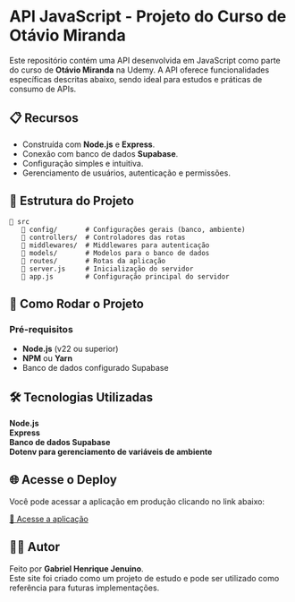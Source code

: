 # API JavaScript - Projeto do Curso de Otávio Miranda

Este repositório contém uma API desenvolvida em JavaScript como parte do curso de **Otávio Miranda** na Udemy. A API oferece funcionalidades específicas descritas abaixo, sendo ideal para estudos e práticas de consumo de APIs.

## 📋 Recursos

- Construída com **Node.js** e **Express**.
- Conexão com banco de dados **Supabase**.
- Configuração simples e intuitiva.
- Gerenciamento de usuários, autenticação e permissões.

## 📁 Estrutura do Projeto

```plaintext
📂 src
   📂 config/       # Configurações gerais (banco, ambiente)
   📂 controllers/  # Controladores das rotas
   📂 middlewares/  # Middlewares para autenticação
   📂 models/       # Modelos para o banco de dados
   📂 routes/       # Rotas da aplicação
   📄 server.js     # Inicialização do servidor
   📄 app.js        # Configuração principal do servidor
```

## 🚀 Como Rodar o Projeto

### Pré-requisitos

- **Node.js** (v22 ou superior)
- **NPM** ou **Yarn**
- Banco de dados configurado Supabase

## 🛠 Tecnologias Utilizadas
**Node.js** <br>
**Express** <br>
**Banco de dados Supabase** <br>
**Dotenv para gerenciamento de variáveis de ambiente** <br>

## 🌐 Acesse o Deploy

Você pode acessar a aplicação em produção clicando no link abaixo:

[🔗 Acesse a aplicação](https://api-alpha-self.vercel.app)


## 🙋‍♂️ Autor

Feito por **Gabriel Henrique Jenuino**.  
Este site foi criado como um projeto de estudo e pode ser utilizado como referência para futuras implementações.